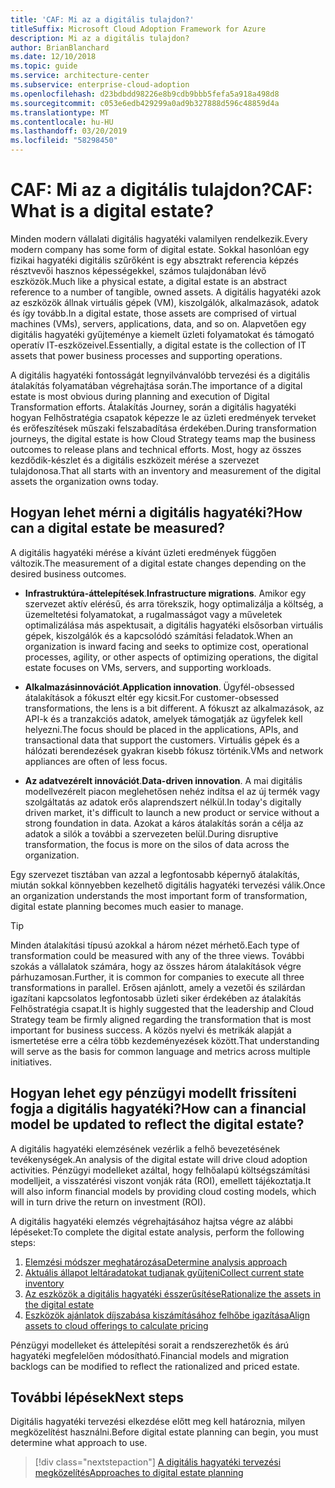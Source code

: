 ```yaml
---
title: 'CAF: Mi az a digitális tulajdon?'
titleSuffix: Microsoft Cloud Adoption Framework for Azure
description: Mi az a digitális tulajdon?
author: BrianBlanchard
ms.date: 12/10/2018
ms.topic: guide
ms.service: architecture-center
ms.subservice: enterprise-cloud-adoption
ms.openlocfilehash: d23bdbdd98226e8b9cdb9bbb5fefa5a918a498d8
ms.sourcegitcommit: c053e6edb429299a0ad9b327888d596c48859d4a
ms.translationtype: MT
ms.contentlocale: hu-HU
ms.lasthandoff: 03/20/2019
ms.locfileid: "58298450"
---
```

<!-- markdownlint-disable MD026 -->

# <a name="caf-what-is-a-digital-estate"></a><span data-ttu-id="3237c-103">CAF: Mi az a digitális tulajdon?</span><span class="sxs-lookup"><span data-stu-id="3237c-103">CAF: What is a digital estate?</span></span>

<span data-ttu-id="3237c-104">Minden modern vállalati digitális hagyatéki valamilyen rendelkezik.</span><span class="sxs-lookup"><span data-stu-id="3237c-104">Every modern company has some form of digital estate.</span></span> <span data-ttu-id="3237c-105">Sokkal hasonlóan egy fizikai hagyatéki digitális szűrőként is egy absztrakt referencia képzés résztvevői hasznos képességekkel, számos tulajdonában lévő eszközök.</span><span class="sxs-lookup"><span data-stu-id="3237c-105">Much like a physical estate, a digital estate is an abstract reference to a number of tangible, owned assets.</span></span> <span data-ttu-id="3237c-106">A digitális hagyatéki azok az eszközök állnak virtuális gépek (VM), kiszolgálók, alkalmazások, adatok és így tovább.</span><span class="sxs-lookup"><span data-stu-id="3237c-106">In a digital estate, those assets are comprised of virtual machines (VMs), servers, applications, data, and so on.</span></span> <span data-ttu-id="3237c-107">Alapvetően egy digitális hagyatéki gyűjteménye a kiemelt üzleti folyamatokat és támogató operatív IT-eszközeivel.</span><span class="sxs-lookup"><span data-stu-id="3237c-107">Essentially, a digital estate is the collection of IT assets that power business processes and supporting operations.</span></span>

<span data-ttu-id="3237c-108">A digitális hagyatéki fontosságát legnyilvánvalóbb tervezési és a digitális átalakítás folyamatában végrehajtása során.</span><span class="sxs-lookup"><span data-stu-id="3237c-108">The importance of a digital estate is most obvious during planning and execution of Digital Transformation efforts.</span></span> <span data-ttu-id="3237c-109">Átalakítás Journey, során a digitális hagyatéki hogyan Felhőstratégia csapatok képezze le az üzleti eredmények terveket és erőfeszítések műszaki felszabadítása érdekében.</span><span class="sxs-lookup"><span data-stu-id="3237c-109">During transformation journeys, the digital estate is how Cloud Strategy teams map the business outcomes to release plans and technical efforts.</span></span> <span data-ttu-id="3237c-110">Most, hogy az összes kezdődik-készlet és a digitális eszközeit mérése a szervezet tulajdonosa.</span><span class="sxs-lookup"><span data-stu-id="3237c-110">That all starts with an inventory and measurement of the digital assets the organization owns today.</span></span>

## <a name="how-can-a-digital-estate-be-measured"></a><span data-ttu-id="3237c-111">Hogyan lehet mérni a digitális hagyatéki?</span><span class="sxs-lookup"><span data-stu-id="3237c-111">How can a digital estate be measured?</span></span>

<span data-ttu-id="3237c-112">A digitális hagyatéki mérése a kívánt üzleti eredmények függően változik.</span><span class="sxs-lookup"><span data-stu-id="3237c-112">The measurement of a digital estate changes depending on the desired business outcomes.</span></span>

- <span data-ttu-id="3237c-113">**Infrastruktúra-áttelepítések**.</span><span class="sxs-lookup"><span data-stu-id="3237c-113">**Infrastructure migrations**.</span></span> <span data-ttu-id="3237c-114">Amikor egy szervezet aktív elérésű, és arra törekszik, hogy optimalizálja a költség, a üzemeltetési folyamatokat, a rugalmasságot vagy a műveletek optimalizálása más aspektusait, a digitális hagyatéki elsősorban virtuális gépek, kiszolgálók és a kapcsolódó számítási feladatok.</span><span class="sxs-lookup"><span data-stu-id="3237c-114">When an organization is inward facing and seeks to optimize cost, operational processes, agility, or other aspects of optimizing operations, the digital estate focuses on VMs, servers, and supporting workloads.</span></span>

- <span data-ttu-id="3237c-115">**Alkalmazásinnovációt**.</span><span class="sxs-lookup"><span data-stu-id="3237c-115">**Application innovation**.</span></span> <span data-ttu-id="3237c-116">Ügyfél-obsessed átalakítások a fókuszt eltér egy kicsit.</span><span class="sxs-lookup"><span data-stu-id="3237c-116">For customer-obsessed transformations, the lens is a bit different.</span></span> <span data-ttu-id="3237c-117">A fókuszt az alkalmazások, az API-k és a tranzakciós adatok, amelyek támogatják az ügyfelek kell helyezni.</span><span class="sxs-lookup"><span data-stu-id="3237c-117">The focus should be placed in the applications, APIs, and transactional data that support the customers.</span></span> <span data-ttu-id="3237c-118">Virtuális gépek és a hálózati berendezések gyakran kisebb fókusz történik.</span><span class="sxs-lookup"><span data-stu-id="3237c-118">VMs and network appliances are often of less focus.</span></span>

- <span data-ttu-id="3237c-119">**Az adatvezérelt innovációt**.</span><span class="sxs-lookup"><span data-stu-id="3237c-119">**Data-driven innovation**.</span></span> <span data-ttu-id="3237c-120">A mai digitális modellvezérelt piacon meglehetősen nehéz indítsa el az új termék vagy szolgáltatás az adatok erős alaprendszert nélkül.</span><span class="sxs-lookup"><span data-stu-id="3237c-120">In today's digitally driven market, it's difficult to launch a new product or service without a strong foundation in data.</span></span> <span data-ttu-id="3237c-121">Azokat a káros átalakítás során a célja az adatok a silók a további a szervezeten belül.</span><span class="sxs-lookup"><span data-stu-id="3237c-121">During disruptive transformation, the focus is more on the silos of data across the organization.</span></span>

<span data-ttu-id="3237c-122">Egy szervezet tisztában van azzal a legfontosabb képernyő átalakítás, miután sokkal könnyebben kezelhető digitális hagyatéki tervezési válik.</span><span class="sxs-lookup"><span data-stu-id="3237c-122">Once an organization understands the most important form of transformation, digital estate planning becomes much easier to manage.</span></span>

> [!TIP]
> <span data-ttu-id="3237c-123">Minden átalakítási típusú azokkal a három nézet mérhető.</span><span class="sxs-lookup"><span data-stu-id="3237c-123">Each type of transformation could be measured with any of the three views.</span></span> <span data-ttu-id="3237c-124">További szokás a vállalatok számára, hogy az összes három átalakítások végre párhuzamosan.</span><span class="sxs-lookup"><span data-stu-id="3237c-124">Further, it is common for companies to execute all three transformations in parallel.</span></span> <span data-ttu-id="3237c-125">Erősen ajánlott, amely a vezetői és szilárdan igazítani kapcsolatos legfontosabb üzleti siker érdekében az átalakítás Felhőstratégia csapat.</span><span class="sxs-lookup"><span data-stu-id="3237c-125">It is highly suggested that the leadership and Cloud Strategy team be firmly aligned regarding the transformation that is most important for business success.</span></span> <span data-ttu-id="3237c-126">A közös nyelvi és metrikák alapját a ismertetése erre a célra több kezdeményezések között.</span><span class="sxs-lookup"><span data-stu-id="3237c-126">That understanding will serve as the basis for common language and metrics across multiple initiatives.</span></span>

## <a name="how-can-a-financial-model-be-updated-to-reflect-the-digital-estate"></a><span data-ttu-id="3237c-127">Hogyan lehet egy pénzügyi modellt frissíteni fogja a digitális hagyatéki?</span><span class="sxs-lookup"><span data-stu-id="3237c-127">How can a financial model be updated to reflect the digital estate?</span></span>

<span data-ttu-id="3237c-128">A digitális hagyatéki elemzésének vezérlik a felhő bevezetésének tevékenységek.</span><span class="sxs-lookup"><span data-stu-id="3237c-128">An analysis of the digital estate will drive cloud adoption activities.</span></span> <span data-ttu-id="3237c-129">Pénzügyi modelleket azáltal, hogy felhőalapú költségszámítási modelljeit, a visszatérési viszont vonják ráta (ROI), emellett tájékoztatja.</span><span class="sxs-lookup"><span data-stu-id="3237c-129">It will also inform financial models by providing cloud costing models, which will in turn drive the return on investment (ROI).</span></span>

<span data-ttu-id="3237c-130">A digitális hagyatéki elemzés végrehajtásához hajtsa végre az alábbi lépéseket:</span><span class="sxs-lookup"><span data-stu-id="3237c-130">To complete the digital estate analysis, perform the following steps:</span></span>

1. [<span data-ttu-id="3237c-131">Elemzési módszer meghatározása</span><span class="sxs-lookup"><span data-stu-id="3237c-131">Determine analysis approach</span></span>](approach.md)
1. [<span data-ttu-id="3237c-132">Aktuális állapot leltáradatokat tudjanak gyűjteni</span><span class="sxs-lookup"><span data-stu-id="3237c-132">Collect current state inventory</span></span>](inventory.md)
1. [<span data-ttu-id="3237c-133">Az eszközök a digitális hagyatéki ésszerűsítése</span><span class="sxs-lookup"><span data-stu-id="3237c-133">Rationalize the assets in the digital estate</span></span>](rationalize.md)
1. [<span data-ttu-id="3237c-134">Eszközök ajánlatok díjszabása kiszámításához felhőbe igazítása</span><span class="sxs-lookup"><span data-stu-id="3237c-134">Align assets to cloud offerings to calculate pricing</span></span>](calculate.md)

<span data-ttu-id="3237c-135">Pénzügyi modelleket és áttelepítési sorait a rendszerezhetők és árú hagyatéki megfelelően módosítható.</span><span class="sxs-lookup"><span data-stu-id="3237c-135">Financial models and migration backlogs can be modified to reflect the rationalized and priced estate.</span></span>

## <a name="next-steps"></a><span data-ttu-id="3237c-136">További lépések</span><span class="sxs-lookup"><span data-stu-id="3237c-136">Next steps</span></span>

<span data-ttu-id="3237c-137">Digitális hagyatéki tervezési elkezdése előtt meg kell határoznia, milyen megközelítést használni.</span><span class="sxs-lookup"><span data-stu-id="3237c-137">Before digital estate planning can begin, you must determine what approach to use.</span></span>

> [!div class="nextstepaction"]
> [<span data-ttu-id="3237c-138">A digitális hagyatéki tervezési megközelítés</span><span class="sxs-lookup"><span data-stu-id="3237c-138">Approaches to digital estate planning</span></span>](approach.md)